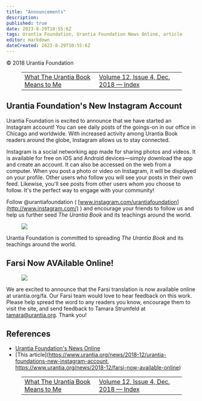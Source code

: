 ```yaml
---
title: "Announcements"
description: 
published: true
date: 2023-8-29T10:55:6Z
tags: Urantia Foundation, Urantia Foundation News Online, article
editor: markdown
dateCreated: 2023-8-29T10:55:6Z
---
```


<p class="v-card v-sheet theme--light gray lighten-3 px-2">© 2018 Urantia Foundation</p>
<figure class="table chapter-navigator">
  <table>
    <tbody>
      <tr>
        <td>
        <a href="/en/article/Moustapha_NDiaye/What_The_Urantia_Book_Means_to_Me">
          <span class="mdi mdi-arrow-left-drop-circle"></span><span class="pl-2">What The Urantia Book Means to Me</span>
        </a>
        </td>
        <td>
        <a href="/en/index/articles_uf_news_online#volume-12-issue-4-dec-2018">
          <span class="mdi mdi-book-open-variant"></span><span class="pl-2">Volume 12, Issue 4, Dec. 2018 — Index</span>
        </a>
        </td>
        <td>
        </td>
      </tr>
    </tbody>
  </table>
</figure>


## Urantia Foundation's New Instagram Account

Urantia Foundation is excited to announce that we have started an Instagram account! You can see daily posts of the goings-on in our office in Chicago and worldwide. With increased activity among Urantia Book readers around the globe, Instagram allows us to stay connected.

Instagram is a social networking app made for sharing photos and videos. It is available for free on iOS and Android devices—simply download the app and create an account. It can also be accessed on the web from a computer. When you post a photo or video on Instagram, it will be displayed on your profile. Other users who follow you will see your posts in their own feed. Likewise, you'll see posts from other users whom you choose to follow. It's the perfect way to engage with your community!

Follow @urantiafoundation ( [www.instagram.com/urantiafoundation](http://www.instagram.com/) ) and encourage your friends to follow us and help us further seed _The Urantia Book_ and its teachings around the world.

<figure id="Figure_1" class="image urantiapedia">
<img src="/image/article/UF_News_Online/2018_12/044.jpg">
</figure>

Urantia Foundation is committed to spreading _The Urantia Book_ and its teachings around the world.

## Farsi Now AVAilable Online!

<figure id="Figure_4" class="image urantiapedia">
<img src="/image/article/UF_News_Online/2018_12/063.jpg">
</figure>

We are excited to announce that the Farsi translation is now available online at urantia.org/fa. Our Farsi team would love to hear feedback on this work. Please help spread the word to any readers you know, encourage them to visit the site, and send feedback to Tamara Strumfeld at tamara@urantia.org. Thank you!







## References

- [Urantia Foundation's News Online](https://www.urantia.org/urantia-foundation/newsletter-pdf-archives)
- [This article](https://www.urantia.org/news/2018-12/urantia-foundations-new-instagram-account, https://www.urantia.org/news/2018-12/farsi-now-available-online)

<figure class="table chapter-navigator">
  <table>
    <tbody>
      <tr>
        <td>
        <a href="/en/article/Moustapha_NDiaye/What_The_Urantia_Book_Means_to_Me">
          <span class="mdi mdi-arrow-left-drop-circle"></span><span class="pl-2">What The Urantia Book Means to Me</span>
        </a>
        </td>
        <td>
        <a href="/en/index/articles_uf_news_online#volume-12-issue-4-dec-2018">
          <span class="mdi mdi-book-open-variant"></span><span class="pl-2">Volume 12, Issue 4, Dec. 2018 — Index</span>
        </a>
        </td>
        <td>
        </td>
      </tr>
    </tbody>
  </table>
</figure>
